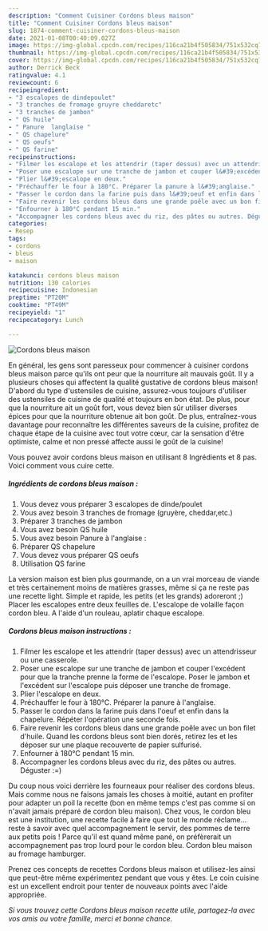 ```yaml
---
description: "Comment Cuisiner Cordons bleus maison"
title: "Comment Cuisiner Cordons bleus maison"
slug: 1874-comment-cuisiner-cordons-bleus-maison
date: 2021-01-08T00:40:09.027Z
image: https://img-global.cpcdn.com/recipes/116ca21b4f505834/751x532cq70/cordons-bleus-maison-photo-principale-de-la-recette.jpg
thumbnail: https://img-global.cpcdn.com/recipes/116ca21b4f505834/751x532cq70/cordons-bleus-maison-photo-principale-de-la-recette.jpg
cover: https://img-global.cpcdn.com/recipes/116ca21b4f505834/751x532cq70/cordons-bleus-maison-photo-principale-de-la-recette.jpg
author: Derrick Beck
ratingvalue: 4.1
reviewcount: 6
recipeingredient:
- "3 escalopes de dindepoulet"
- "3 tranches de fromage gruyre cheddaretc"
- "3 tranches de jambon"
- " QS huile"
- " Panure  langlaise "
- " QS chapelure"
- " QS oeufs"
- " QS farine"
recipeinstructions:
- "Filmer les escalope et les attendrir (taper dessus) avec un attendrisseur ou une casserole."
- "Poser une escalope sur une tranche de jambon et couper l&#39;excédent pour que la tranche prenne la forme de l&#39;escalope. Poser le jambon et l&#39;excédent sur l&#39;escalope puis déposer une tranche de fromage."
- "Plier l&#39;escalope en deux."
- "Préchauffer le four à 180°C. Préparer la panure à l&#39;anglaise."
- "Passer le cordon dans la farine puis dans l&#39;oeuf et enfin dans la chapelure. Répéter l&#39;opération une seconde fois."
- "Faire revenir les cordons bleus dans une grande poêle avec un bon filet d&#39;huile. Quand les cordons bleus sont bien dorés, retirez les et les déposer sur une plaque recouverte de papier sulfurisé."
- "Enfourner à 180°C pendant 15 min."
- "Accompagner les cordons bleus avec du riz, des pâtes ou autres. Déguster :=)"
categories:
- Resep
tags:
- cordons
- bleus
- maison

katakunci: cordons bleus maison 
nutrition: 130 calories
recipecuisine: Indonesian
preptime: "PT20M"
cooktime: "PT49M"
recipeyield: "1"
recipecategory: Lunch

---
```



![Cordons bleus maison](https://img-global.cpcdn.com/recipes/116ca21b4f505834/751x532cq70/cordons-bleus-maison-photo-principale-de-la-recette.jpg)

En général, les gens sont paresseux pour commencer à cuisiner cordons bleus maison parce qu'ils ont peur que la nourriture ait mauvais goût. Il y a plusieurs choses qui affectent la qualité gustative de cordons bleus maison! D'abord du type d'ustensiles de cuisine, assurez-vous toujours d'utiliser des ustensiles de cuisine de qualité et toujours en bon état. De plus, pour que la nourriture ait un goût fort, vous devez bien sûr utiliser diverses épices pour que la nourriture obtenue ait bon goût. De plus, entraînez-vous davantage pour reconnaître les différentes saveurs de la cuisine, profitez de chaque étape de la cuisine avec tout votre cœur, car la sensation d'être optimiste, calme et non pressé affecte aussi le goût de la cuisine!

<!--inarticleads1-->

Vous pouvez avoir cordons bleus maison en utilisant 8 Ingrédients et 8 pas. Voici comment vous cuire cette.

##### Ingrédients de cordons bleus maison :

1. Vous devez vous préparer 3 escalopes de dinde/poulet
1. Vous avez besoin 3 tranches de fromage (gruyère, cheddar,etc.)
1. Préparer 3 tranches de jambon
1. Vous avez besoin  QS huile
1. Vous avez besoin  Panure à l&#39;anglaise :
1. Préparer  QS chapelure
1. Vous devez vous préparer  QS oeufs
1. Utilisation  QS farine


La version maison est bien plus gourmande, on a un vrai morceau de viande et très certainement moins de matières grasses, même si ça ne reste pas une recette light. Simple et rapide, les petits (et les grands) adoreront ;) Placer les escalopes entre deux feuilles de. L&#39;escalope de volaille façon cordon bleu. A l&#39;aide d&#39;un rouleau, aplatir chaque escalope. 

<!--inarticleads2-->

##### Cordons bleus maison instructions :

1. Filmer les escalope et les attendrir (taper dessus) avec un attendrisseur ou une casserole.
1. Poser une escalope sur une tranche de jambon et couper l&#39;excédent pour que la tranche prenne la forme de l&#39;escalope. Poser le jambon et l&#39;excédent sur l&#39;escalope puis déposer une tranche de fromage.
1. Plier l&#39;escalope en deux.
1. Préchauffer le four à 180°C. Préparer la panure à l&#39;anglaise.
1. Passer le cordon dans la farine puis dans l&#39;oeuf et enfin dans la chapelure. Répéter l&#39;opération une seconde fois.
1. Faire revenir les cordons bleus dans une grande poêle avec un bon filet d&#39;huile. Quand les cordons bleus sont bien dorés, retirez les et les déposer sur une plaque recouverte de papier sulfurisé.
1. Enfourner à 180°C pendant 15 min.
1. Accompagner les cordons bleus avec du riz, des pâtes ou autres. Déguster :=)


Du coup nous voici derrière les fourneaux pour réaliser des cordons bleus. Mais comme nous ne faisons jamais les choses à moitié, autant en profiter pour adapter un poil la recette (bon en même temps c&#39;est pas comme si on n&#39;avait jamais préparé de cordon bleu maison). Chez vous, le cordon bleu est une institution, une recette facile à faire que tout le monde réclame… reste à savoir avec quel accompagnement le servir, des pommes de terre aux petits pois ! Parce qu&#39;il est quand même pané, on préfèrerait un accompagnement pas trop lourd pour le cordon bleu. Cordon bleu maison au fromage hamburger. 

<!--inarticleads1-->

<p>
Prenez ces concepts de recettes Cordons bleus maison et utilisez-les ainsi que peut-être même expérimentez pendant que vous y êtes. Le coin cuisine est un excellent endroit pour tenter de nouveaux points avec l'aide appropriée.
</p>

<p>
<i>Si vous trouvez cette Cordons bleus maison recette utile, partagez-la avec vos amis ou votre famille, merci et bonne chance.</i>
</p>
